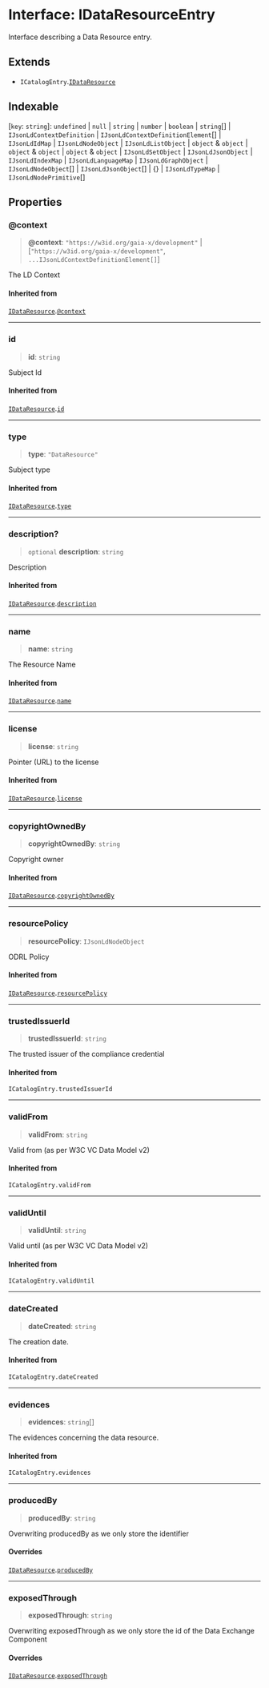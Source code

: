 # Interface: IDataResourceEntry

Interface describing a Data Resource entry.

## Extends

- `ICatalogEntry`.[`IDataResource`](IDataResource.md)

## Indexable

\[`key`: `string`\]: `undefined` \| `null` \| `string` \| `number` \| `boolean` \| `string`[] \| `IJsonLdContextDefinition` \| `IJsonLdContextDefinitionElement`[] \| `IJsonLdIdMap` \| `IJsonLdNodeObject` \| `IJsonLdListObject` \| `object` & `object` \| `object` & `object` \| `object` & `object` \| `IJsonLdSetObject` \| `IJsonLdJsonObject` \| `IJsonLdIndexMap` \| `IJsonLdLanguageMap` \| `IJsonLdGraphObject` \| `IJsonLdNodeObject`[] \| `IJsonLdJsonObject`[] \| \{\} \| `IJsonLdTypeMap` \| `IJsonLdNodePrimitive`[]

## Properties

### @context

> **@context**: `"https://w3id.org/gaia-x/development"` \| \[`"https://w3id.org/gaia-x/development"`, `...IJsonLdContextDefinitionElement[]`\]

The LD Context

#### Inherited from

[`IDataResource`](IDataResource.md).[`@context`](IDataResource.md#@context)

***

### id

> **id**: `string`

Subject Id

#### Inherited from

[`IDataResource`](IDataResource.md).[`id`](IDataResource.md#id)

***

### type

> **type**: `"DataResource"`

Subject type

#### Inherited from

[`IDataResource`](IDataResource.md).[`type`](IDataResource.md#type)

***

### description?

> `optional` **description**: `string`

Description

#### Inherited from

[`IDataResource`](IDataResource.md).[`description`](IDataResource.md#description)

***

### name

> **name**: `string`

The Resource Name

#### Inherited from

[`IDataResource`](IDataResource.md).[`name`](IDataResource.md#name)

***

### license

> **license**: `string`

Pointer (URL) to the license

#### Inherited from

[`IDataResource`](IDataResource.md).[`license`](IDataResource.md#license)

***

### copyrightOwnedBy

> **copyrightOwnedBy**: `string`

Copyright owner

#### Inherited from

[`IDataResource`](IDataResource.md).[`copyrightOwnedBy`](IDataResource.md#copyrightownedby)

***

### resourcePolicy

> **resourcePolicy**: `IJsonLdNodeObject`

ODRL Policy

#### Inherited from

[`IDataResource`](IDataResource.md).[`resourcePolicy`](IDataResource.md#resourcepolicy)

***

### trustedIssuerId

> **trustedIssuerId**: `string`

The trusted issuer of the compliance credential

#### Inherited from

`ICatalogEntry.trustedIssuerId`

***

### validFrom

> **validFrom**: `string`

Valid from (as per W3C VC Data Model v2)

#### Inherited from

`ICatalogEntry.validFrom`

***

### validUntil

> **validUntil**: `string`

Valid until (as per W3C VC Data Model v2)

#### Inherited from

`ICatalogEntry.validUntil`

***

### dateCreated

> **dateCreated**: `string`

The creation date.

#### Inherited from

`ICatalogEntry.dateCreated`

***

### evidences

> **evidences**: `string`[]

The evidences concerning the data resource.

#### Inherited from

`ICatalogEntry.evidences`

***

### producedBy

> **producedBy**: `string`

Overwriting producedBy as we only store the identifier

#### Overrides

[`IDataResource`](IDataResource.md).[`producedBy`](IDataResource.md#producedby)

***

### exposedThrough

> **exposedThrough**: `string`

Overwriting exposedThrough as we only store the id of the Data Exchange Component

#### Overrides

[`IDataResource`](IDataResource.md).[`exposedThrough`](IDataResource.md#exposedthrough)
